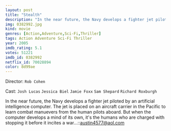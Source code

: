 ```yaml
---
layout: post
title: "Stealth"
description: "In the near future, the Navy develops a fighter jet piloted by an artificial intelligence computer. The jet is placed on an aircraft carrier in the Pacific to learn combat manuevers from the human pilots aboard. But when the computer develops a mind of its own, it's the humans who are charged with stopping it before it incites a war....."
img: 0382992.jpg
kind: movie
genres: [Action,Adventure,Sci-Fi,Thriller]
tags: Action Adventure Sci-Fi Thriller 
year: 2005
imdb_rating: 5.1
votes: 51221
imdb_id: 0382992
netflix_id: 70028894
color: 8d99ae
---
```

Director: `Rob Cohen`  

Cast: `Josh Lucas` `Jessica Biel` `Jamie Foxx` `Sam Shepard` `Richard Roxburgh` 

In the near future, the Navy develops a fighter jet piloted by an artificial intelligence computer. The jet is placed on an aircraft carrier in the Pacific to learn combat manuevers from the human pilots aboard. But when the computer develops a mind of its own, it's the humans who are charged with stopping it before it incites a war...::austin4577@aol.com